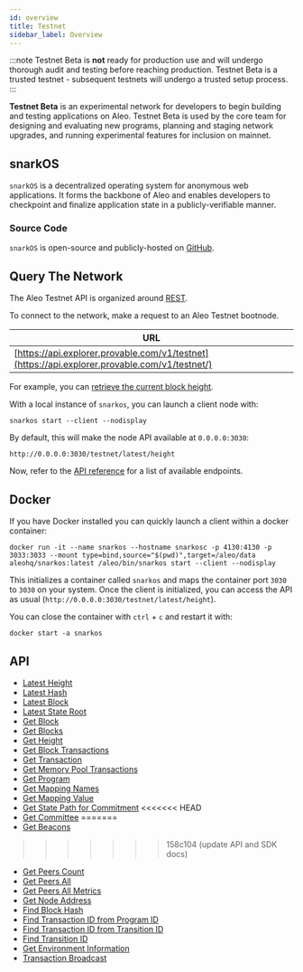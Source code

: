 ```yaml
---
id: overview
title: Testnet
sidebar_label: Overview
---
```


:::note
Testnet Beta is **not** ready for production use and will undergo thorough audit and testing before reaching production.
Testnet Beta is a trusted testnet - subsequent testnets will undergo a trusted setup process.
:::

**Testnet Beta** is an experimental network for developers to begin building and testing applications on Aleo.
Testnet Beta is used by the core team for designing and evaluating new programs, planning and staging network upgrades,
and running experimental features for inclusion on mainnet.

## snarkOS

`snarkOS` is a decentralized operating system for anonymous web applications. It forms the backbone of Aleo and 
enables developers to checkpoint and finalize application state in a publicly-verifiable manner.

### Source Code

`snarkOS` is open-source and publicly-hosted on [GitHub](https://github.com/AleoNet/snarkOS).

## Query The Network

The Aleo Testnet API is organized around [REST](https://en.wikipedia.org/wiki/Representational_state_transfer).

To connect to the network, make a request to an Aleo Testnet bootnode.
<!-- markdown-link-check-disable -->

| URL              |
|------------------|
| [https://api.explorer.provable.com/v1/testnet](https://api.explorer.provable.com/v1/testnet/) |

For example, you can [retrieve the current block height](https://api.explorer.provable.com/v1/testnet/latest/height). 

With a local instance of `snarkos`, you can launch a client node with:

```
snarkos start --client --nodisplay
```

By default, this will make the node API available at `0.0.0.0:3030`:

```
http://0.0.0.0:3030/testnet/latest/height
```

Now, refer to the [API reference](#api) for a list of available endpoints. 
<!-- markdown-link-check-enable -->

## Docker

If you have Docker installed you can quickly launch a client within a docker container:

```
docker run -it --name snarkos --hostname snarkosc -p 4130:4130 -p 3033:3033 --mount type=bind,source="$(pwd)",target=/aleo/data aleohq/snarkos:latest /aleo/bin/snarkos start --client --nodisplay
```

This initializes a container called `snarkos` and maps the container port `3030` to `3030` on your system. Once the client is initialized, you can access the API as usual (`http://0.0.0.0:3030/testnet/latest/height`).

You can close the container with `ctrl` + `c` and restart it with:

```
docker start -a snarkos
```

## API
- [Latest Height](../public_endpoints/00_latest_height.md)
- [Latest Hash](../public_endpoints/01_latest_hash.md)
- [Latest Block](../public_endpoints/02_latest_block.md)
- [Latest State Root](../public_endpoints/03_latest_state_root.md)
- [Get Block](../public_endpoints/04_get_block.md)
- [Get Blocks](../public_endpoints/05_get_blocks.md)
- [Get Height](../public_endpoints/06_get_height.md)
- [Get Block Transactions](../public_endpoints/07_get_block_transactions.md)
- [Get Transaction](../public_endpoints/08_get_transaction.md)
- [Get Memory Pool Transactions](../public_endpoints/09_get_memory_pool_transactions.md)
- [Get Program](../public_endpoints/10_get_program.md)
- [Get Mapping Names](../public_endpoints/11_get_mapping_names.md)
- [Get Mapping Value](../public_endpoints/12_get_mapping_value.md)
- [Get State Path for Commitment](../public_endpoints/13_get_state_path_for_commitment.md)
<<<<<<< HEAD
- [Get Committee](../public_endpoints/14_get_committee.md)
=======
- [Get Beacons](../public_endpoints/14_get_committee)
>>>>>>> 158c104 (update API and SDK docs)
- [Get Peers Count](../public_endpoints/15_get_peers_count.md)
- [Get Peers All](../public_endpoints/16_get_peers_all.md)
- [Get Peers All Metrics](../public_endpoints/17_get_peers_all_metrics.md)
- [Get Node Address](../public_endpoints/18_get_node_address.md)
- [Find Block Hash](../public_endpoints/19_find_block_hash.md)
- [Find Transaction ID from Program ID](../public_endpoints/20_find_transaction_id_from_program_id.md)
- [Find Transaction ID from Transition ID](../public_endpoints/21_find_transaction_id_from_transition_id.md)
- [Find Transition ID](../public_endpoints/22_find_transition_id.md)
- [Get Environment Information](../public_endpoints/23_get_env_info.md)
- [Transaction Broadcast](../public_endpoints/24_transaction_broadcast.md)


